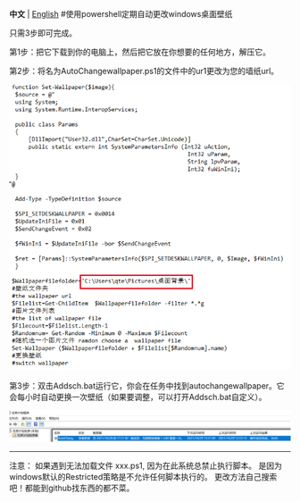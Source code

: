 **中文** | [English](https://github.com/maytom2016/change-wallpaper-Automatically-by-powershell/blob/main/README.md)
#使用powershell定期自动更改windows桌面壁纸


只需3步即可完成。

第1步：把它下载到你的电脑上，然后把它放在你想要的任何地方，解压它。

第2步：将名为AutoChangewallpaper.ps1的文件中的ur1更改为您的墙纸url。

![Image text](https://github.com/maytom2016/change-wallpaper-Automatically-by-powershell/blob/main/step2.jpg)

第3步：双击Addsch.bat运行它，你会在任务中找到autochangewallpaper。它会每小时自动更换一次壁纸（如果要调整，可以打开Addsch.bat自定义）。

![Image text](https://github.com/maytom2016/change-wallpaper-Automatically-by-powershell/blob/main/step3-0.png)

---

注意：
如果遇到无法加载文件 xxx.ps1, 因为在此系统总禁止执行脚本。
是因为windows默认的Restricted策略是不允许任何脚本执行的。
更改方法自己搜索吧！都能到github找东西的都不菜。
